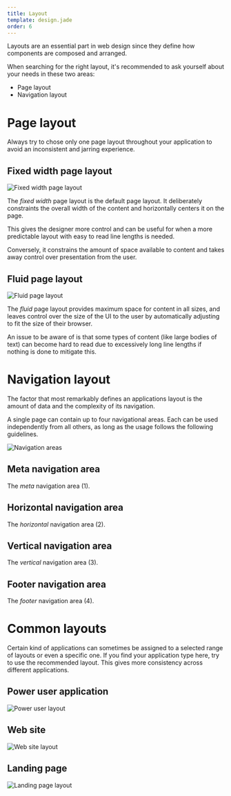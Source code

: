 ```yaml
---
title: Layout
template: design.jade
order: 6
---
```


Layouts are an essential part in web design since
they define how components are composed and arranged.

When searching for the right layout, it's recommended to ask
yourself about your needs in these two areas:

* Page layout
* Navigation layout

# Page layout

Always try to chose only one page layout throughout your
application to avoid an inconsistent and jarring experience.

## Fixed width page layout

![Fixed width page layout](/images/design/fundamentals/layout/fixed-width.svg)

The _fixed width_ page layout is the default page layout.
It deliberately constraints the overall width of the content
and horizontally centers it on the page.

This gives the designer more control and can be useful for
when a more predictable layout with easy to read line lengths
is needed.

Conversely, it constrains the amount of space available to content
and takes away control over presentation from the user.  

## Fluid page layout

![Fluid page layout](/images/design/fundamentals/layout/fluid.svg)

The _fluid_ page layout provides maximum space for content
in all sizes, and leaves control over the size of the UI
to the user by automatically adjusting to fit the size of their browser.

An issue to be aware of is that some types of content
(like large bodies of text) can become hard to read due to
excessively long line lengths if nothing is done to mitigate this.

# Navigation layout

The factor that most remarkably defines an applications layout
is the amount of data and the complexity of its navigation.

A single page can contain up to four navigational areas. Each can
be used independently from all others, as long as the usage
follows the following guidelines.

![Navigation areas](/images/design/fundamentals/layout/navigations.svg)

## Meta navigation area

The _meta_ navigation area (<span class="label label--success">1</span>).

## Horizontal navigation area

The _horizontal_ navigation area (<span class="label label--success">2</span>).

## Vertical navigation area

The _vertical_ navigation area (<span class="label label--success">3</span>).

## Footer navigation area

The _footer_ navigation area (<span class="label label--success">4</span>).

# Common layouts

Certain kind of applications can sometimes be assigned to a selected
range of layouts or even a specific one. If you find your application type
here, try to use the recommended layout. This gives more consistency
across different applications.

## Power user application

![Power user layout](/images/design/fundamentals/layout/common-power-user.svg)

## Web site

![Web site layout](/images/design/fundamentals/layout/common-web-site.svg)

## Landing page

![Landing page layout](/images/design/fundamentals/layout/common-landing.svg)

